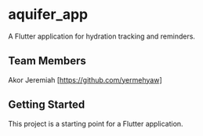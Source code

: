 # aquifer_app

A Flutter application for hydration tracking and reminders.

## Team Members
Akor Jeremiah [https://github.com/yermehyaw]

## Getting Started

This project is a starting point for a Flutter application.

